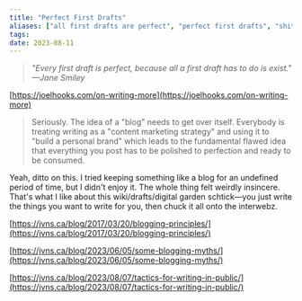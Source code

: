 ```yaml
---
title: "Perfect First Drafts"
aliases: ["all first drafts are perfect", "perfect first drafts", "shitty first drafts"]
tags:
date: 2023-08-11
---
```


> *"Every first draft is perfect, because all a first draft has to do is exist."*
> <cite>—Jane Smiley</cite>

[https://joelhooks.com/on-writing-more](https://joelhooks.com/on-writing-more)

> Seriously. The idea of a "blog" needs to get over itself. Everybody is treating writing as a "content marketing strategy" and using it to "build a personal brand" which leads to the fundamental flawed idea that everything you post has to be polished to perfection and ready to be consumed.

Yeah, ditto on this. I tried keeping something like a blog for an undefined period of time, but I didn't enjoy it. The whole thing felt weirdly insincere. That's what I like about this wiki/drafts/digital garden schtick—you just write the things you want to write for you, then chuck it all onto the interwebz.

[https://jvns.ca/blog/2017/03/20/blogging-principles/](https://jvns.ca/blog/2017/03/20/blogging-principles/)


[https://jvns.ca/blog/2023/06/05/some-blogging-myths/](https://jvns.ca/blog/2023/06/05/some-blogging-myths/)


[https://jvns.ca/blog/2023/08/07/tactics-for-writing-in-public/](https://jvns.ca/blog/2023/08/07/tactics-for-writing-in-public/)

